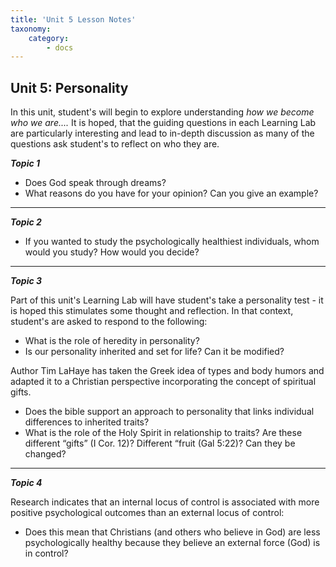 ```yaml
---
title: 'Unit 5 Lesson Notes'
taxonomy:
    category:
        - docs
---
```


## Unit 5: Personality

In this unit, student's will begin to explore understanding *how we become who we are....* It is hoped, that the guiding questions in each Learning Lab are particularly interesting and lead to in-depth discussion as many of the questions ask student's to reflect on who they are.

***Topic 1***

 - Does God speak through dreams?
 - What reasons do you have for your opinion? Can you give an example?

---

***Topic 2***

 - If you wanted to study the psychologically healthiest individuals, whom would you study? How would you decide?

---

***Topic 3***

Part of this unit's Learning Lab will have student's take a personality test - it is hoped this stimulates some thought and reflection. In that context, student's are asked to respond to the following:

 - What is the role of heredity in personality?
 - Is our personality inherited and set for life? Can it be modified?

Author Tim LaHaye has taken the Greek idea of types and body humors and adapted it to a Christian perspective incorporating the concept of spiritual gifts.

 - Does the bible support an approach to personality that links individual differences to inherited traits?
 - What is the role of the Holy Spirit in relationship to traits? Are these different “gifts” (I Cor. 12)? Different “fruit (Gal 5:22)? Can they be changed?

---

***Topic 4***

Research indicates that an internal locus of control is associated with more positive psychological outcomes than an external locus of control:

 - Does this mean that Christians (and others who believe in God) are less psychologically healthy because they believe an external force (God) is in control?
